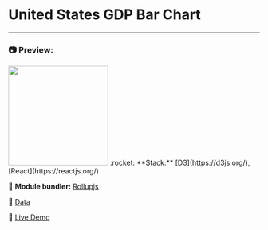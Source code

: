 # United States GDP Bar Chart
---

### :camera: Preview: 


<img src="https://projects-preview.s3.eu-west-3.amazonaws.com/United+States+GDP+bar+chart+mbdev.webp" width="200"  />
:rocket: **Stack:** [D3](https://d3js.org/), [React](https://reactjs.org/)

:hammer: **Module bundler:** [Rollupjs](https://rollupjs.org/guide/en/)

:page_with_curl: [Data](https://raw.githubusercontent.com/freeCodeCamp/ProjectReferenceData/master/GDP-data.json)

:pushpin: [Live Demo](https://usgdp-mbdev.netlify.app/)
